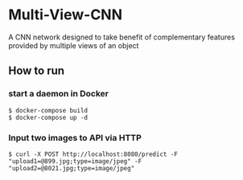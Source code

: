 # Multi-View-CNN
A CNN network designed to take benefit of complementary features provided by multiple views of an object

## How to run

### start a daemon in Docker
```
$ docker-compose build
$ docker-compose up -d
```

### Input two images to API via HTTP
```
$ curl -X POST http://localhost:8080/predict -F "upload1=@899.jpg;type=image/jpeg" -F "upload2=@8021.jpg;type=image/jpeg"
```
